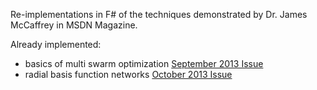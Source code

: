 Re-implementations in F# of the techniques demonstrated by Dr. James McCaffrey in MSDN Magazine.

Already implemented:
- basics of multi swarm optimization [September 2013 Issue](http://msdn.microsoft.com/en-us/magazine/dn451445.aspx)
- radial basis function networks [October 2013 Issue](http://msdn.microsoft.com/en-us/magazine/dn385711.aspx)